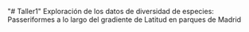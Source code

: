 "# Taller1" 
Exploración de los datos de diversidad de especies: Passeriformes a lo largo del gradiente de Latitud en parques de Madrid

